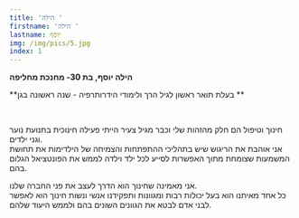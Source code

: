```yaml
---
title: 'הילה '
firstname: 'הילה '
lastname: יוסף
img: /img/pics/5.jpg
index: 1
---
```

**הילה יוסף, בת 30- מחנכת מחליפה**

**בעלת תואר ראשון לגיל הרך ולימודי הידרותרפיה - שנה ראשונה בגן **

**<br>**

חינוך וטיפול הם חלק מהזהות שלי וכבר מגיל צעיר הייתי פעילה חינוכית בתנועת נוער וגני ילדים.\
אני אוהבת את הריגוש שיש בתהליכי ההתפתחות והצמיחה של הילדימות את תחושת המשמעות שצומחת מתוך האפשרות לסייע לכל ילד וילדה לממש את הפונטציאל הגלום בהם.

אני מאמינה שחינוך הוא הדרך לעצב את פני החברה שלנו.\
כל אחד מאיתנו הוא בעל יכולות רבות ומגוונות ותפקידנו אנשי ונשות חינוך הוא לאפשר לבני אדם לבטא את הגוונים השונים בהם ולממש היעוד שלהם.
